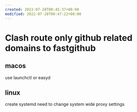 ```yaml
---
created: 2022-07-28T00:45:37+08:00
modified: 2022-07-28T00:47:22+08:00
---
```


# Clash route only github related domains to fastgithub

## macos

use launchctl or easyd

## linux

create systemd
need to change system wide proxy settings
